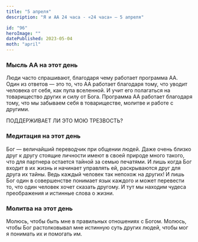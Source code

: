 ```yaml
---
title: "5 апреля"
description: "Я и АА 24 часа - «24 часа» — 5 апреля"

id: "96"
heroImage: ""
datePublished: 2023-05-04
moth: "april"
---
```


### Мысль АА на этот день

Люди часто спрашивают, благодаря чему работает программа АА. Один из ответов —
это то, что АА работает благодаря тому, что уводит человека от себя, как пупа
вселенной. И учит его полагаться на товарищество других и силу от Бога.
Программа АА работает благодаря тому, что мы забываем себя в товариществе,
молитве и работе с другими.

ПОДДЕРЖИВАЕТ ЛИ ЭТО МОЮ ТРЕЗВОСТЬ?

### Медитация на этот день

Бог — величайший переводчик при общении людей. Даже очень близко друг к другу
стоящие личности имеют в своей природе много такого, что для партнера остается
тайной за семью печатями. И лишь когда Бог входит в их жизнь и начинает
управлять ей, раскрываются друг для друга их тайны. Ведь каждый человек так
непохож на других! И лишь Бог один в совершенстве понимает язык каждого и
может перевести то, что один человек хочет сказать другому. И тут мы находим
чудеса преображения и истинные слова о жизни.

### Молитва на этот день

Молюсь, чтобы быть мне в правильных отношениях с Богом. Молюсь, чтобы Бог
растолковывал мне истинную суть других людей, чтобы мог я понимать их и
помогать им.
